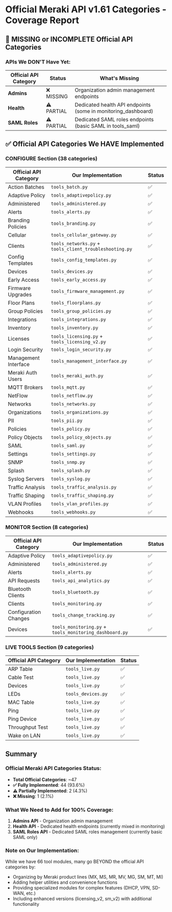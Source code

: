 # Official Meraki API v1.61 Categories - Coverage Report

## 🔴 MISSING or INCOMPLETE Official API Categories

### APIs We DON'T Have Yet:

| Official API Category | Status | What's Missing |
|----------------------|--------|----------------|
| **Admins** | ❌ MISSING | Organization admin management endpoints |
| **Health** | ⚠️ PARTIAL | Dedicated health API endpoints (some in monitoring_dashboard) |
| **SAML Roles** | ⚠️ PARTIAL | Dedicated SAML roles endpoints (basic SAML in tools_saml) |

## ✅ Official API Categories We HAVE Implemented

### CONFIGURE Section (38 categories)

| Official API Category | Our Implementation | Status |
|----------------------|-------------------|--------|
| Action Batches | `tools_batch.py` | ✅ |
| Adaptive Policy | `tools_adaptivepolicy.py` | ✅ |
| Administered | `tools_administered.py` | ✅ |
| Alerts | `tools_alerts.py` | ✅ |
| Branding Policies | `tools_branding.py` | ✅ |
| Cellular | `tools_cellular_gateway.py` | ✅ |
| Clients | `tools_networks.py` + `tools_client_troubleshooting.py` | ✅ |
| Config Templates | `tools_config_templates.py` | ✅ |
| Devices | `tools_devices.py` | ✅ |
| Early Access | `tools_early_access.py` | ✅ |
| Firmware Upgrades | `tools_firmware_management.py` | ✅ |
| Floor Plans | `tools_floorplans.py` | ✅ |
| Group Policies | `tools_group_policies.py` | ✅ |
| Integrations | `tools_integrations.py` | ✅ |
| Inventory | `tools_inventory.py` | ✅ |
| Licenses | `tools_licensing.py` + `tools_licensing_v2.py` | ✅ |
| Login Security | `tools_login_security.py` | ✅ |
| Management Interface | `tools_management_interface.py` | ✅ |
| Meraki Auth Users | `tools_meraki_auth.py` | ✅ |
| MQTT Brokers | `tools_mqtt.py` | ✅ |
| NetFlow | `tools_netflow.py` | ✅ |
| Networks | `tools_networks.py` | ✅ |
| Organizations | `tools_organizations.py` | ✅ |
| PII | `tools_pii.py` | ✅ |
| Policies | `tools_policy.py` | ✅ |
| Policy Objects | `tools_policy_objects.py` | ✅ |
| SAML | `tools_saml.py` | ✅ |
| Settings | `tools_settings.py` | ✅ |
| SNMP | `tools_snmp.py` | ✅ |
| Splash | `tools_splash.py` | ✅ |
| Syslog Servers | `tools_syslog.py` | ✅ |
| Traffic Analysis | `tools_traffic_analysis.py` | ✅ |
| Traffic Shaping | `tools_traffic_shaping.py` | ✅ |
| VLAN Profiles | `tools_vlan_profiles.py` | ✅ |
| Webhooks | `tools_webhooks.py` | ✅ |

### MONITOR Section (8 categories)

| Official API Category | Our Implementation | Status |
|----------------------|-------------------|--------|
| Adaptive Policy | `tools_adaptivepolicy.py` | ✅ |
| Administered | `tools_administered.py` | ✅ |
| Alerts | `tools_alerts.py` | ✅ |
| API Requests | `tools_api_analytics.py` | ✅ |
| Bluetooth Clients | `tools_bluetooth.py` | ✅ |
| Clients | `tools_monitoring.py` | ✅ |
| Configuration Changes | `tools_change_tracking.py` | ✅ |
| Devices | `tools_monitoring.py` + `tools_monitoring_dashboard.py` | ✅ |

### LIVE TOOLS Section (9 categories)

| Official API Category | Our Implementation | Status |
|----------------------|-------------------|--------|
| ARP Table | `tools_live.py` | ✅ |
| Cable Test | `tools_live.py` | ✅ |
| Devices | `tools_live.py` | ✅ |
| LEDs | `tools_devices.py` | ✅ |
| MAC Table | `tools_live.py` | ✅ |
| Ping | `tools_live.py` | ✅ |
| Ping Device | `tools_live.py` | ✅ |
| Throughput Test | `tools_live.py` | ✅ |
| Wake on LAN | `tools_live.py` | ✅ |

## Summary

### Official Meraki API Categories Status:
- **Total Official Categories**: ~47
- **✅ Fully Implemented**: 44 (93.6%)
- **⚠️ Partially Implemented**: 2 (4.3%)
- **❌ Missing**: 1 (2.1%)

### What We Need to Add for 100% Coverage:
1. **Admins API** - Organization admin management
2. **Health API** - Dedicated health endpoints (currently mixed in monitoring)
3. **SAML Roles API** - Dedicated SAML roles management (currently basic SAML only)

### Note on Our Implementation:
While we have 66 tool modules, many go BEYOND the official API categories by:
- Organizing by Meraki product lines (MX, MS, MR, MV, MG, SM, MT, MI)
- Adding helper utilities and convenience functions
- Providing specialized modules for complex features (DHCP, VPN, SD-WAN, etc.)
- Including enhanced versions (licensing_v2, sm_v2) with additional functionality